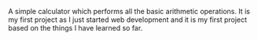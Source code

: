 A simple calculator which performs all the basic arithmetic operations.
It is my first project as I just started web development and it is my first project based on the things I have learned so far.
